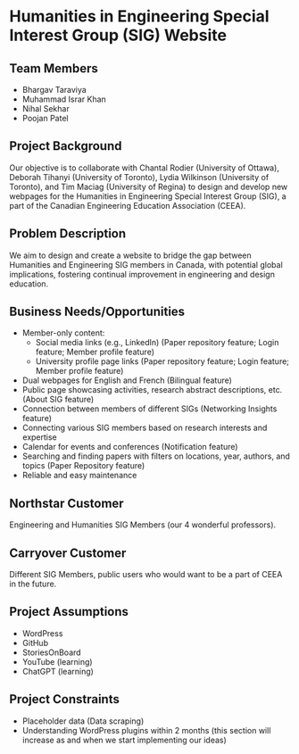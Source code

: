 # Humanities in Engineering Special Interest Group (SIG) Website

## Team Members

- Bhargav Taraviya
- Muhammad Israr Khan
- Nihal Sekhar
- Poojan Patel

## Project Background

Our objective is to collaborate with Chantal Rodier (University of Ottawa), Deborah Tihanyi (University of Toronto), Lydia Wilkinson (University of Toronto), and Tim Maciag (University of Regina) to design and develop new webpages for the Humanities in Engineering Special Interest Group (SIG), a part of the Canadian Engineering Education Association (CEEA).

## Problem Description

We aim to design and create a website to bridge the gap between Humanities and Engineering SIG members in Canada, with potential global implications, fostering continual improvement in engineering and design education.

## Business Needs/Opportunities

- Member-only content:
  - Social media links (e.g., LinkedIn) (Paper repository feature; Login feature; Member profile feature)
  - University profile page links (Paper repository feature; Login feature; Member profile feature)
- Dual webpages for English and French (Bilingual feature)
- Public page showcasing activities, research abstract descriptions, etc. (About SIG feature)
- Connection between members of different SIGs (Networking Insights feature)
- Connecting various SIG members based on research interests and expertise
- Calendar for events and conferences (Notification feature)
- Searching and finding papers with filters on locations, year, authors, and topics (Paper Repository feature)
- Reliable and easy maintenance

## Northstar Customer

Engineering and Humanities SIG Members (our 4 wonderful professors).

## Carryover Customer

Different SIG Members, public users who would want to be a part of CEEA in the future.

## Project Assumptions

- WordPress
- GitHub
- StoriesOnBoard
- YouTube (learning)
- ChatGPT (learning)

## Project Constraints

- Placeholder data (Data scraping)
- Understanding WordPress plugins within 2 months (this section will increase as and when we start implementing our ideas)
